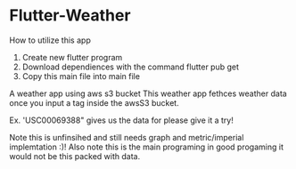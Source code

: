 # Flutter-Weather
How to utilize this app
1) Create new flutter program
2) Download dependiences with the command flutter pub get
3) Copy this main file into main file
   
A weather app using aws s3 bucket
This weather app fethces weather data once you input a tag inside the awsS3 bucket. 

Ex. 'USC00069388" gives us the data for please give it a try!

Note this is unfinsihed and still needs graph and metric/imperial implemtation :)!
Also note this is the main programing in good progaming it would not be this packed with data.

